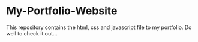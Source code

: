 # My-Portfolio-Website
This repository contains the html, css and javascript file to my portfolio. Do well to check it out...
